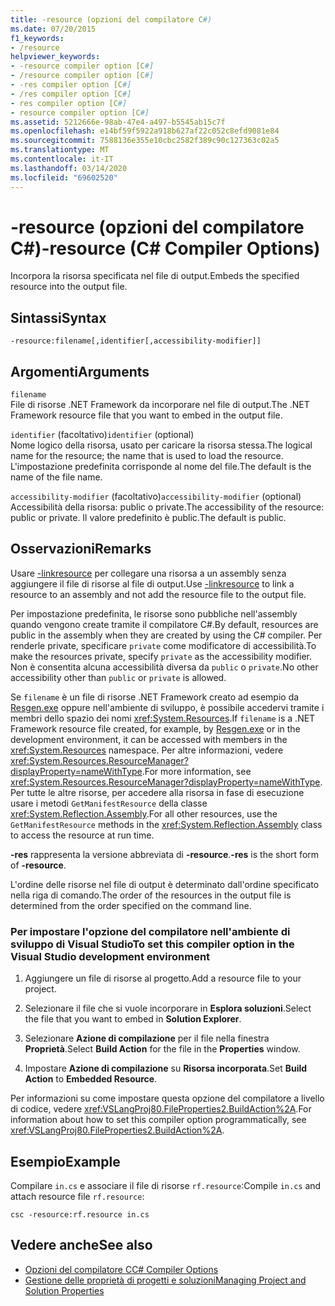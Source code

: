 ```yaml
---
title: -resource (opzioni del compilatore C#)
ms.date: 07/20/2015
f1_keywords:
- /resource
helpviewer_keywords:
- -resource compiler option [C#]
- /resource compiler option [C#]
- -res compiler option [C#]
- /res compiler option [C#]
- res compiler option [C#]
- resource compiler option [C#]
ms.assetid: 5212666e-98ab-47e4-a497-b5545ab15c7f
ms.openlocfilehash: e14bf59f5922a918b627af22c052c8efd9081e84
ms.sourcegitcommit: 7588136e355e10cbc2582f389c90c127363c02a5
ms.translationtype: MT
ms.contentlocale: it-IT
ms.lasthandoff: 03/14/2020
ms.locfileid: "69602520"
---
```

# <a name="-resource-c-compiler-options"></a><span data-ttu-id="cca60-102">-resource (opzioni del compilatore C#)</span><span class="sxs-lookup"><span data-stu-id="cca60-102">-resource (C# Compiler Options)</span></span>
<span data-ttu-id="cca60-103">Incorpora la risorsa specificata nel file di output.</span><span class="sxs-lookup"><span data-stu-id="cca60-103">Embeds the specified resource into the output file.</span></span>  
  
## <a name="syntax"></a><span data-ttu-id="cca60-104">Sintassi</span><span class="sxs-lookup"><span data-stu-id="cca60-104">Syntax</span></span>  
  
```console  
-resource:filename[,identifier[,accessibility-modifier]]  
```  
  
## <a name="arguments"></a><span data-ttu-id="cca60-105">Argomenti</span><span class="sxs-lookup"><span data-stu-id="cca60-105">Arguments</span></span>  
 `filename`  
 <span data-ttu-id="cca60-106">File di risorse .NET Framework da incorporare nel file di output.</span><span class="sxs-lookup"><span data-stu-id="cca60-106">The .NET Framework resource file that you want to embed in the output file.</span></span>  
  
 <span data-ttu-id="cca60-107">`identifier` (facoltativo)</span><span class="sxs-lookup"><span data-stu-id="cca60-107">`identifier` (optional)</span></span>  
 <span data-ttu-id="cca60-108">Nome logico della risorsa, usato per caricare la risorsa stessa.</span><span class="sxs-lookup"><span data-stu-id="cca60-108">The logical name for the resource; the name that is used to load the resource.</span></span> <span data-ttu-id="cca60-109">L'impostazione predefinita corrisponde al nome del file.</span><span class="sxs-lookup"><span data-stu-id="cca60-109">The default is the name of the file name.</span></span>  
  
 <span data-ttu-id="cca60-110">`accessibility-modifier` (facoltativo)</span><span class="sxs-lookup"><span data-stu-id="cca60-110">`accessibility-modifier` (optional)</span></span>  
 <span data-ttu-id="cca60-111">Accessibilità della risorsa: public o private.</span><span class="sxs-lookup"><span data-stu-id="cca60-111">The accessibility of the resource: public or private.</span></span> <span data-ttu-id="cca60-112">Il valore predefinito è public.</span><span class="sxs-lookup"><span data-stu-id="cca60-112">The default is public.</span></span>  
  
## <a name="remarks"></a><span data-ttu-id="cca60-113">Osservazioni</span><span class="sxs-lookup"><span data-stu-id="cca60-113">Remarks</span></span>  
 <span data-ttu-id="cca60-114">Usare [-linkresource](./linkresource-compiler-option.md) per collegare una risorsa a un assembly senza aggiungere il file di risorse al file di output.</span><span class="sxs-lookup"><span data-stu-id="cca60-114">Use [-linkresource](./linkresource-compiler-option.md) to link a resource to an assembly and not add the resource file to the output file.</span></span>  
  
 <span data-ttu-id="cca60-115">Per impostazione predefinita, le risorse sono pubbliche nell'assembly quando vengono create tramite il compilatore C#.</span><span class="sxs-lookup"><span data-stu-id="cca60-115">By default, resources are public in the assembly when they are created by using the C# compiler.</span></span> <span data-ttu-id="cca60-116">Per renderle private, specificare `private` come modificatore di accessibilità.</span><span class="sxs-lookup"><span data-stu-id="cca60-116">To make the resources private, specify `private` as the accessibility modifier.</span></span> <span data-ttu-id="cca60-117">Non è consentita alcuna accessibilità diversa da `public` o `private`.</span><span class="sxs-lookup"><span data-stu-id="cca60-117">No other accessibility other than `public` or `private` is allowed.</span></span>  
  
 <span data-ttu-id="cca60-118">Se `filename` è un file di risorse .NET Framework creato ad esempio da [Resgen.exe](../../../framework/tools/resgen-exe-resource-file-generator.md) oppure nell'ambiente di sviluppo, è possibile accedervi tramite i membri dello spazio dei nomi <xref:System.Resources>.</span><span class="sxs-lookup"><span data-stu-id="cca60-118">If `filename` is a .NET Framework resource file created, for example, by [Resgen.exe](../../../framework/tools/resgen-exe-resource-file-generator.md) or in the development environment, it can be accessed with members in the <xref:System.Resources> namespace.</span></span> <span data-ttu-id="cca60-119">Per altre informazioni, vedere <xref:System.Resources.ResourceManager?displayProperty=nameWithType>.</span><span class="sxs-lookup"><span data-stu-id="cca60-119">For more information, see <xref:System.Resources.ResourceManager?displayProperty=nameWithType>.</span></span> <span data-ttu-id="cca60-120">Per tutte le altre risorse, per accedere alla risorsa in fase di esecuzione usare i metodi `GetManifestResource` della classe <xref:System.Reflection.Assembly>.</span><span class="sxs-lookup"><span data-stu-id="cca60-120">For all other resources, use the `GetManifestResource` methods in the <xref:System.Reflection.Assembly> class to access the resource at run time.</span></span>  
  
 <span data-ttu-id="cca60-121">**-res** rappresenta la versione abbreviata di **-resource**.</span><span class="sxs-lookup"><span data-stu-id="cca60-121">**-res** is the short form of **-resource**.</span></span>  
  
 <span data-ttu-id="cca60-122">L'ordine delle risorse nel file di output è determinato dall'ordine specificato nella riga di comando.</span><span class="sxs-lookup"><span data-stu-id="cca60-122">The order of the resources in the output file is determined from the order specified on the command line.</span></span>  
  
### <a name="to-set-this-compiler-option-in-the-visual-studio-development-environment"></a><span data-ttu-id="cca60-123">Per impostare l'opzione del compilatore nell'ambiente di sviluppo di Visual Studio</span><span class="sxs-lookup"><span data-stu-id="cca60-123">To set this compiler option in the Visual Studio development environment</span></span>  
  
1. <span data-ttu-id="cca60-124">Aggiungere un file di risorse al progetto.</span><span class="sxs-lookup"><span data-stu-id="cca60-124">Add a resource file to your project.</span></span>  
  
2. <span data-ttu-id="cca60-125">Selezionare il file che si vuole incorporare in **Esplora soluzioni**.</span><span class="sxs-lookup"><span data-stu-id="cca60-125">Select the file that you want to embed in **Solution Explorer**.</span></span>  
  
3. <span data-ttu-id="cca60-126">Selezionare **Azione di compilazione** per il file nella finestra **Proprietà**.</span><span class="sxs-lookup"><span data-stu-id="cca60-126">Select **Build Action** for the file in the **Properties** window.</span></span>  
  
4. <span data-ttu-id="cca60-127">Impostare **Azione di compilazione** su **Risorsa incorporata**.</span><span class="sxs-lookup"><span data-stu-id="cca60-127">Set **Build Action** to **Embedded Resource**.</span></span>  
  
 <span data-ttu-id="cca60-128">Per informazioni su come impostare questa opzione del compilatore a livello di codice, vedere <xref:VSLangProj80.FileProperties2.BuildAction%2A>.</span><span class="sxs-lookup"><span data-stu-id="cca60-128">For information about how to set this compiler option programmatically, see <xref:VSLangProj80.FileProperties2.BuildAction%2A>.</span></span>  
  
## <a name="example"></a><span data-ttu-id="cca60-129">Esempio</span><span class="sxs-lookup"><span data-stu-id="cca60-129">Example</span></span>  
 <span data-ttu-id="cca60-130">Compilare `in.cs` e associare il file di risorse `rf.resource`:</span><span class="sxs-lookup"><span data-stu-id="cca60-130">Compile `in.cs` and attach resource file `rf.resource`:</span></span>  
  
```console  
csc -resource:rf.resource in.cs  
```  
  
## <a name="see-also"></a><span data-ttu-id="cca60-131">Vedere anche</span><span class="sxs-lookup"><span data-stu-id="cca60-131">See also</span></span>

- [<span data-ttu-id="cca60-132">Opzioni del compilatore C</span><span class="sxs-lookup"><span data-stu-id="cca60-132">C# Compiler Options</span></span>](./index.md)
- [<span data-ttu-id="cca60-133">Gestione delle proprietà di progetti e soluzioni</span><span class="sxs-lookup"><span data-stu-id="cca60-133">Managing Project and Solution Properties</span></span>](/visualstudio/ide/managing-project-and-solution-properties)
